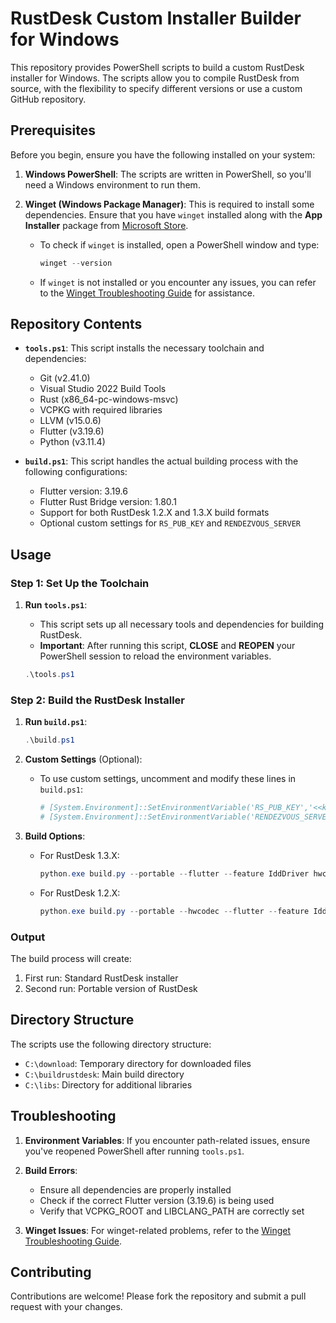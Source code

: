 # RustDesk Custom Installer Builder for Windows 

This repository provides PowerShell scripts to build a custom RustDesk installer for Windows. The scripts allow you to compile RustDesk from source, with the flexibility to specify different versions or use a custom GitHub repository.

## Prerequisites

Before you begin, ensure you have the following installed on your system:

1. **Windows PowerShell**: The scripts are written in PowerShell, so you'll need a Windows environment to run them.
2. **Winget (Windows Package Manager)**: This is required to install some dependencies. Ensure that you have `winget` installed along with the **App Installer** package from [Microsoft Store](https://apps.microsoft.com/detail/9nblggh4nns1?hl=en-us&gl=US).
 
   - To check if `winget` is installed, open a PowerShell window and type:
     ```powershell
     winget --version
     ```

   - If `winget` is not installed or you encounter any issues, you can refer to the [Winget Troubleshooting Guide](https://github.com/microsoft/winget-cli/blob/d68a1a69346e7ca16a5d07eef38a2c93172eb991/doc/troubleshooting/README.md#executing-winget-doesnt-display-help) for assistance.

## Repository Contents

- **`tools.ps1`**: This script installs the necessary toolchain and dependencies:
  - Git (v2.41.0)
  - Visual Studio 2022 Build Tools
  - Rust (x86_64-pc-windows-msvc)
  - VCPKG with required libraries
  - LLVM (v15.0.6)
  - Flutter (v3.19.6)
  - Python (v3.11.4)

- **`build.ps1`**: This script handles the actual building process with the following configurations:
  - Flutter version: 3.19.6
  - Flutter Rust Bridge version: 1.80.1
  - Support for both RustDesk 1.2.X and 1.3.X build formats
  - Optional custom settings for `RS_PUB_KEY` and `RENDEZVOUS_SERVER`

## Usage

### Step 1: Set Up the Toolchain

1. **Run `tools.ps1`**:
   - This script sets up all necessary tools and dependencies for building RustDesk.
   - **Important**: After running this script, **CLOSE** and **REOPEN** your PowerShell session to reload the environment variables.

   ```powershell
   .\tools.ps1
   ```

### Step 2: Build the RustDesk Installer

1. **Run `build.ps1`**:
   ```powershell
   .\build.ps1
   ```

2. **Custom Settings** (Optional):
   - To use custom settings, uncomment and modify these lines in `build.ps1`:
     ```powershell
     # [System.Environment]::SetEnvironmentVariable('RS_PUB_KEY','<<key>>',"Machine");
     # [System.Environment]::SetEnvironmentVariable('RENDEZVOUS_SERVER','<<yourownserver>>',"Machine");
     ```

3. **Build Options**:
   - For RustDesk 1.3.X:
     ```powershell
     python.exe build.py --portable --flutter --feature IddDriver hwcodec
     ```
   - For RustDesk 1.2.X:
     ```powershell
     python.exe build.py --portable --hwcodec --flutter --feature IddDriver
     ```

### Output

The build process will create:
1. First run: Standard RustDesk installer
2. Second run: Portable version of RustDesk

## Directory Structure

The scripts use the following directory structure:
- `C:\download`: Temporary directory for downloaded files
- `C:\buildrustdesk`: Main build directory
- `C:\libs`: Directory for additional libraries

## Troubleshooting

1. **Environment Variables**: If you encounter path-related issues, ensure you've reopened PowerShell after running `tools.ps1`.

2. **Build Errors**: 
   - Ensure all dependencies are properly installed
   - Check if the correct Flutter version (3.19.6) is being used
   - Verify that VCPKG_ROOT and LIBCLANG_PATH are correctly set

3. **Winget Issues**: For winget-related problems, refer to the [Winget Troubleshooting Guide](https://github.com/microsoft/winget-cli/blob/d68a1a69346e7ca16a5d07eef38a2c93172eb991/doc/troubleshooting/README.md#executing-winget-doesnt-display-help).

## Contributing

Contributions are welcome! Please fork the repository and submit a pull request with your changes.
